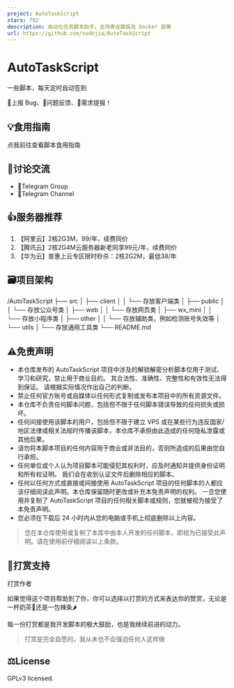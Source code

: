 ```yaml
---
project: AutoTaskScript
stars: 792
description: 自动化任务脚本助手，支持青龙面板及 Docker 部署
url: https://github.com/sudojia/AutoTaskScript
---
```


AutoTaskScript
==============

一些脚本，每天定时自动签到  
  
🐛上报 Bug、🤔问题反馈、📄需求提报！

💡食用指南
------

点我前往查看脚本食用指南

💬讨论交流
------

-   💬Telegram Group
-   🔔Telegram Channel

👍服务器推荐
-------

1.  【阿里云】2核2G3M，99/年，续费同价
2.  【腾讯云】2核2G4M云服务器新老同享99元/年，续费同价
3.  【华为云】普惠上云专区限时秒杀：2核2G2M，最低38/年

🗃项目架构
------

/AutoTaskScript
├── src
│   ├── client
│   │   └── 存放客户端类
│   ├── public
│   │   └── 存放公众号类
│   ├── web
│   │   └── 存放网页类
│   ├── wx\_mini
│   │   └── 存放小程序类
│   ├── other
│   │   └── 存放辅助类，例如检测账号失效等
│   └── utils
│       └── 存放通用工具类
└── README.md

⚠️免责声明
------

-   本仓库发布的 AutoTaskScript 项目中涉及的解锁解密分析脚本仅用于测试、学习和研究，禁止用于商业目的。 其合法性、准确性、完整性和有效性无法得到保证。 请根据实际情况作出自己的判断。
-   禁止任何官方账号或自媒体以任何形式复制或发布本项目中的所有资源文件。
-   本仓库不负责任何脚本问题，包括但不限于任何脚本错误导致的任何损失或损坏。
-   任何间接使用该脚本的用户，包括但不限于建立 VPS 或在某些行为违反国家/地区法律或相关法规时传播该脚本，本仓库不承担由此造成的任何隐私泄露或其他后果。
-   请勿将本脚本项目的任何内容用于商业或非法目的，否则所造成的后果由您自行承担。
-   任何单位或个人认为项目脚本可能侵犯其权利时，应及时通知并提供身份证明和所有权证明。 我们会在收到认证文件后删除相应的脚本。
-   任何以任何方式或直接或间接使用 AutoTaskScript 项目的任何脚本的人都应该仔细阅读此声明。本仓库保留随时更改或补充本免责声明的权利。 一旦您使用并复制了 AutoTaskScript 项目的任何相关脚本或规则，您就被视为接受了本免责声明。
-   您必须在下载后 24 小时内从您的电脑或手机上彻底删除以上内容。

> 您在本仓库使用或复制了本库中由本人开发的任何脚本，即视为已接受此声明。请在使用前仔细阅读以上条款。

🥣打赏支持
------

打赏作者

如果觉得这个项目帮助到了你，你可以选择以打赏的方式来表达你的赞赏，无论是一杯奶茶🧋还是一包辣条🌶️

每一份打赏都是我开发脚本的极大鼓励，也是我继续前进的动力。

> 打赏是完全自愿的，我从未也不会强迫任何人这样做

⚖️License
---------

GPLv3 licensed.
